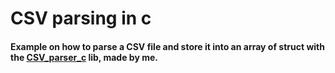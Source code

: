 # CSV parsing in c
#### Example on how to parse a CSV file and store it into an array of struct with the [CSV_parser_c]([www.google.com](https://github.com/PietroJomini/CSV_parser_c)) lib, made by me.